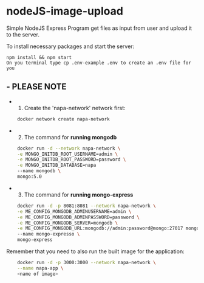 # nodeJS-image-upload

Simple NodeJS Express Program get files as input from user and upload it to the server. 

To install necessary packages and start the server: 
    
    npm install && npm start
    On you terminal type cp .env-example .env to create an .env file for you



## - PLEASE NOTE
- 1. Create the 'napa-network' network first: 
```sh
    docker network create napa-network
```

- 2. The command for **running mongodb**
``` sh
    docker run -d --network napa-network \
    -e MONGO_INITDB_ROOT_USERNAME=admin \
    -e MONGO_INITDB_ROOT_PASSWORD=password \
    -e MONGO_INITDB_DATABASE=napa
    --name mongodb \
    mongo:5.0
```
- 3. The command for **running mongo-express**
```sh
    docker run -d -p 8081:8081 --network napa-network \
    -e ME_CONFIG_MONGODB_ADMINUSERNAME=admin \
    -e ME_CONFIG_MONGODB_ADMINPASSWORD=password \
    -e ME_CONFIG_MONGODB_SERVER=mongodb \
    -e ME_CONFIG_MONGODB_URL:mongodb://admin:password@mongo:27017 mongo-express
    --name mongo-expresso \
    mongo-express
```

Remember that you need to also run the built image for the application: 
```sh
    docker run -d -p 3000:3000 --network napa-network \
    --name napa-app \
    <name of image>
```



